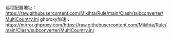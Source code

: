 远程配置地址：https://raw.githubusercontent.com/Mikihta/Rule/main/Clash/subconverter/MultiCountry.ini
ghproxy加速：https://mirror.ghproxy.com/https://raw.githubusercontent.com/Mikihta/Rule/main/Clash/subconverter/MultiCountry.ini
